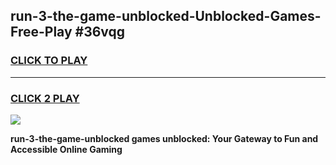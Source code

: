 
## run-3-the-game-unblocked-Unblocked-Games-Free-Play #36vqg
<h3>
<a href="https://us.freeplayer.one?title=run-3-the-game-unblocked&ref=9M">CLICK TO PLAY</a></h3>
<hr>

<h3>
<a href="https://us.freeplayer.one?title=run-3-the-game-unblocked&ref=9M">CLICK 2 PLAY</a>
  
</h3>

<a href="https://us.freeplayer.one?title=run-3-the-game-unblocked&ref=9M"><img src="https://clearcache.store/games.png"></a>


**run-3-the-game-unblocked games unblocked: Your Gateway to Fun and Accessible Online Gaming**
